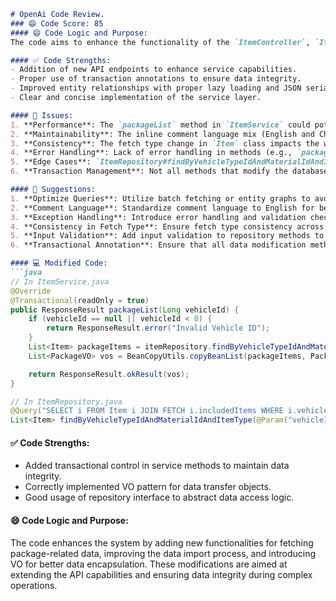```markdown
# OpenAi Code Review.
### 😄 Code Score: 85
#### 😄 Code Logic and Purpose:
The code aims to enhance the functionality of the `ItemController`, `ItemRepository`, and `ItemService` classes, introduce a new `PackageVO` class, and improve the import process within the `DataImportService` class. It includes new endpoints, entity modifications, and improved transaction handling.

#### ✅ Code Strengths:
- Addition of new API endpoints to enhance service capabilities.
- Proper use of transaction annotations to ensure data integrity.
- Improved entity relationships with proper lazy loading and JSON serialization settings.
- Clear and concise implementation of the service layer.

#### 🤔 Issues:
1. **Performance**: The `packageList` method in `ItemService` could potentially lead to N+1 query problems due to the eager fetching of the related entities.
2. **Maintainability**: The inline comment language mix (English and Chinese) might reduce the code's maintainability for non-Chinese speakers.
3. **Consistency**: The fetch type change in `Item` class impacts the way data is fetched, but it should be consistently applied where necessary.
4. **Error Handling**: Lack of error handling in methods (e.g., `packageList`).
5. **Edge Cases**: `ItemRepository#findByVehicleTypeIdAndMaterialIdAndItemType` does not handle null or invalid inputs adequately.
6. **Transaction Management**: Not all methods that modify the database state are annotated with `@Transactional`.

#### 🎯 Suggestions:
1. **Optimize Queries**: Utilize batch fetching or entity graphs to avoid N+1 queries for the `packageList` method.
2. **Comment Language**: Standardize comment language to English for better maintainability.
3. **Exception Handling**: Introduce error handling and validation checks in service methods.
4. **Consistency in Fetch Type**: Ensure fetch type consistency across all relevant associations.
5. **Input Validation**: Add input validation to repository methods to handle null or invalid data gracefully.
6. **Transactional Annotation**: Ensure that all data modification methods are appropriately annotated with `@Transactional`.

#### 💻 Modified Code:
```java
// In ItemService.java
@Override
@Transactional(readOnly = true)
public ResponseResult packageList(Long vehicleId) {
    if (vehicleId == null || vehicleId < 0) {
        return ResponseResult.error("Invalid Vehicle ID");
    }
    List<Item> packageItems = itemRepository.findByVehicleTypeIdAndMaterialIdAndItemType(vehicleId.intValue(), SystemConstants.MATERIAL_TYPE_ID_1, SystemConstants.ITEM_TYPE_PACKAGE);
    List<PackageVO> vos = BeanCopyUtils.copyBeanList(packageItems, PackageVO.class);

    return ResponseResult.okResult(vos);
}

// In ItemRepository.java
@Query("SELECT i FROM Item i JOIN FETCH i.includedItems WHERE i.vehicleTypeId = :vehicleId AND i.materialId = :materialId AND i.itemType = :itemType")
List<Item> findByVehicleTypeIdAndMaterialIdAndItemType(@Param("vehicleId") Integer vehicleId, @Param("materialId") Integer materialId, @Param("itemType") Character itemType);
```
#### ✅ Code Strengths:
- Added transactional control in service methods to maintain data integrity.
- Correctly implemented VO pattern for data transfer objects.
- Good usage of repository interface to abstract data access logic.

#### 😄 Code Logic and Purpose:
The code enhances the system by adding new functionalities for fetching package-related data, improving the data import process, and introducing VO for better data encapsulation. These modifications are aimed at extending the API capabilities and ensuring data integrity during complex operations.
```